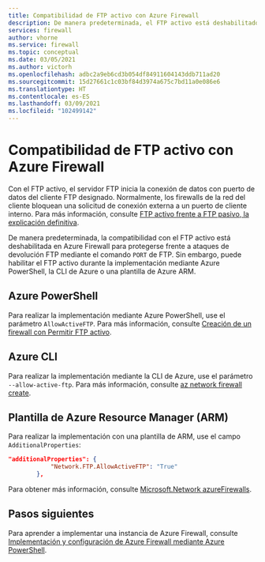 ```yaml
---
title: Compatibilidad de FTP activo con Azure Firewall
description: De manera predeterminada, el FTP activo está deshabilitado en Azure Firewall. Puede habilitarlo mediante PowerShell, la CLI y las plantillas de ARM.
services: firewall
author: vhorne
ms.service: firewall
ms.topic: conceptual
ms.date: 03/05/2021
ms.author: victorh
ms.openlocfilehash: adbc2a9eb6cd3b054df84911604143ddb711ad20
ms.sourcegitcommit: 15d27661c1c03bf84d3974a675c7bd11a0e086e6
ms.translationtype: HT
ms.contentlocale: es-ES
ms.lasthandoff: 03/09/2021
ms.locfileid: "102499142"
---
```

# <a name="azure-firewall-active-ftp-support"></a>Compatibilidad de FTP activo con Azure Firewall

Con el FTP activo, el servidor FTP inicia la conexión de datos con puerto de datos del cliente FTP designado. Normalmente, los firewalls de la red del cliente bloquean una solicitud de conexión externa a un puerto de cliente interno. Para más información, consulte [FTP activo frente a FTP pasivo, la explicación definitiva](https://slacksite.com/other/ftp.html).

De manera predeterminada, la compatibilidad con el FTP activo está deshabilitada en Azure Firewall para protegerse frente a ataques de devolución FTP mediante el comando `PORT` de FTP. Sin embargo, puede habilitar el FTP activo durante la implementación mediante Azure PowerShell, la CLI de Azure o una plantilla de Azure ARM.


## <a name="azure-powershell"></a>Azure PowerShell

Para realizar la implementación mediante Azure PowerShell, use el parámetro `AllowActiveFTP`. Para más información, consulte [Creación de un firewall con Permitir FTP activo](/powershell/module/az.network/new-azfirewall#16---create-a-firewall-with-allow-active-ftp-).

## <a name="azure-cli"></a>Azure CLI

Para realizar la implementación mediante la CLI de Azure, use el parámetro `--allow-active-ftp`. Para más información, consulte [az network firewall create](/cli/azure/ext/azure-firewall/network/firewall#ext_azure_firewall_az_network_firewall_create-optional-parameters). 

## <a name="azure-resource-manager-arm-template"></a>Plantilla de Azure Resource Manager (ARM)

Para realizar la implementación con una plantilla de ARM, use el campo `AdditionalProperties`:

```json
"additionalProperties": {
            "Network.FTP.AllowActiveFTP": "True"
        },
```
Para obtener más información, consulte [Microsoft.Network azureFirewalls](/azure/templates/microsoft.network/azurefirewalls).

## <a name="next-steps"></a>Pasos siguientes

Para aprender a implementar una instancia de Azure Firewall, consulte [Implementación y configuración de Azure Firewall mediante Azure PowerShell](deploy-ps.md).
